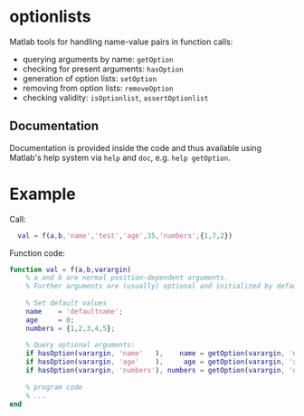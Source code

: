 # optionlists

Matlab tools for handling name-value pairs in function calls:
  - querying arguments by name:     `getOption`
  - checking for present arguments: `hasOption`
  - generation of option lists:     `setOption`
  - removing from option lists:     `removeOption`
  - checking validity:              `isOptionlist`, `assertOptionlist` 

## Documentation

Documentation is provided inside the code and thus available using Matlab's help system via `help` and `doc`, e.g. `help getOption`.


# Example

Call: 
```matlab 
  val = f(a,b,'name','test','age',35,'numbers',{1,7,2})
```

Function code:
```matlab
function val = f(a,b,varargin)
    % a and b are normal position-dependent arguments.
    % Further arguments are (usually) optional and initialized by default values.
  
    % Set default values
    name    = 'defaultname';
    age     = 0;
    numbers = {1,2,3,4,5};
    
    % Query optional arguments:
    if hasOption(varargin, 'name'   ),    name = getOption(varargin, 'name'   );  end
    if hasOption(varargin, 'age'    ),     age = getOption(varargin, 'age'    );  end
    if hasOption(varargin, 'numbers'), numbers = getOption(varargin, 'numbers');  end
    
    % program code 
    % ...
end    
``` 

